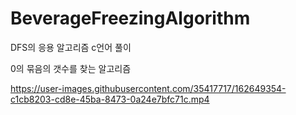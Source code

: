 # BeverageFreezingAlgorithm
DFS의 응용 알고리즘 c언어 풀이

0의 묶음의 갯수를 찾는 알고리즘


https://user-images.githubusercontent.com/35417717/162649354-c1cb8203-cd8e-45ba-8473-0a24e7bfc71c.mp4


